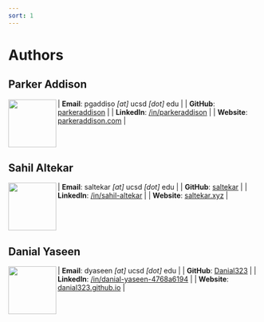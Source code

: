 ```yaml
---
sort: 1
---
```


# Authors

<style>
.clear {
    clear: both;
    margin-bottom: 1em;
}
</style>

## Parker Addison

<img src="https://avatars.githubusercontent.com/u/33291380?s=96" height=96 align="left">

| **Email**: pgaddiso *[at]* ucsd *[dot]* edu |
| **GitHub**: [parkeraddison](https://github.com/parkeraddison) |
| **LinkedIn**: [/in/parkeraddison](https://linkedin.com/in/parkeraddison) |
| **Website**: [parkeraddison.com](https://parkeraddison.com) |

<div class="clear"></div>

## Sahil Altekar
<img src="https://avatars.githubusercontent.com/u/19844618?s=96" height=96 align="left">

| **Email**: saltekar *[at]* ucsd *[dot]* edu |
| **GitHub**: [saltekar](https://github.com/saltekar) |
| **LinkedIn**: [/in/sahil-altekar](https://www.linkedin.com/in/sahil-altekar/) |
| **Website**: [saltekar.xyz](https://www.saltekar.xyz/) |

<div class="clear"></div>

## Danial Yaseen
<img src="https://avatars.githubusercontent.com/u/43768838?s=96" height=96 align="left">

| **Email**: dyaseen *[at]* ucsd *[dot]* edu |
| **GitHub**: [Danial323](https://github.com/Danial323) |
| **LinkedIn**: [/in/danial-yaseen-4768a6194](https://www.linkedin.com/in/danial-yaseen-4768a6194) |
| **Website**: [danial323.github.io](https://danial323.github.io/) |

<div class="clear"></div>
